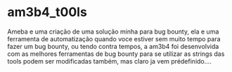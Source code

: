 # am3b4_t00ls
Ameba e uma criação de uma solução minha para bug bounty, ela e uma ferramenta de automatização quando voce estiver sem muito tempo para fazer um bug bounty, ou tendo contra tempos, a am3b4 foi desenvolvida com as melhores ferramentas de bug bounty para se utilizar as strings das tools podem ser modificadas também, mas claro ja vem prédefinido.... 
